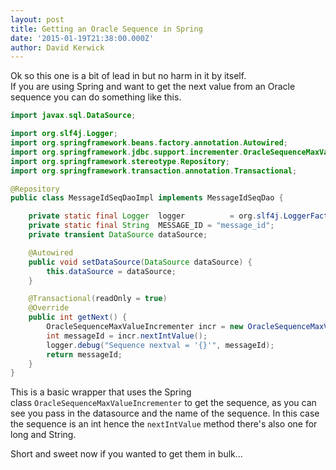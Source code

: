 ```yaml
---
layout: post
title: Getting an Oracle Sequence in Spring
date: '2015-01-19T21:38:00.000Z'
author: David Kerwick
---
```


Ok so this one is a bit of lead in but no harm in it by itself.  
If you are using Spring and want to get the next value from an Oracle sequence you can do something like this.  

``` java
import javax.sql.DataSource;  

import org.slf4j.Logger;  
import org.springframework.beans.factory.annotation.Autowired;  
import org.springframework.jdbc.support.incrementer.OracleSequenceMaxValueIncrementer;  
import org.springframework.stereotype.Repository;  
import org.springframework.transaction.annotation.Transactional;  

@Repository  
public class MessageIdSeqDaoImpl implements MessageIdSeqDao {  

    private static final Logger  logger          = org.slf4j.LoggerFactory.getLogger(MessageIdSeqDaoImpl.class);
    private static final String  MESSAGE_ID = "message_id";  
    private transient DataSource dataSource;  

    @Autowired  
    public void setDataSource(DataSource dataSource) {  
        this.dataSource = dataSource;  
    }  

    @Transactional(readOnly = true)  
    @Override  
    public int getNext() {  
        OracleSequenceMaxValueIncrementer incr = new OracleSequenceMaxValueIncrementer(this.dataSource, MESSAGE_ID);  
        int messageId = incr.nextIntValue();  
        logger.debug("Sequence nextval = '{}'", messageId);  
        return messageId;  
    }  
}  
```
This is a basic wrapper that uses the Spring class `OracleSequenceMaxValueIncrementer` to get the sequence, as you can see you pass in the datasource and the name of the sequence.
In this case the sequence is an int hence the `nextIntValue` method there's also one for long and String.  

Short and sweet now if you wanted to get them in bulk...

